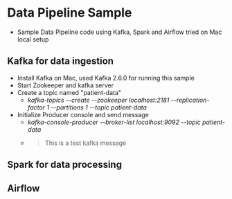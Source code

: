 # Data Pipeline Sample
- Sample Data Pipeline code using Kafka, Spark and Airflow tried on Mac local setup
## Kafka for data ingestion
- Install Kafka on Mac, used Kafka 2.6.0 for running this sample
- Start Zookeeper and kafka server
- Create a topic named "patient-data"
  - *kafka-topics --create --zookeeper localhost:2181 --replication-factor 1 --partitions 1 --topic patient-data*
- Initialize Producer console and send message
  - *kafka-console-producer --broker-list localhost:9092 --topic patient-data*
  - >This is a test kafka message
## Spark for data processing
## Airflow
